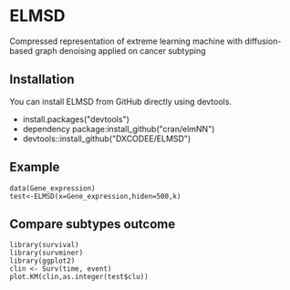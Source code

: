 # ELMSD
Compressed representation of extreme learning machine with diffusion-based  graph denoising applied on cancer subtyping
## Installation

You can install ELMSD from GitHub directly using devtools.
- install.packages("devtools")
- dependency package:install_github("cran/elmNN")
- devtools::install_github("DXCODEE/ELMSD")

## Example
  ```    
  data(Gene_expression)
  test<-ELMSD(x=Gene_expression,hiden=500,k)
 ```
## Compare subtypes outcome

  ```
  library(survival)
  library(survminer)
  library(ggplot2)
  clin <- Surv(time, event)
  plot.KM(clin,as.integer(test$clu))

 ```
